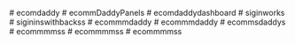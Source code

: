 
#   e c o m d a d d y  
 #   e c o m m D a d d y P a n e l s  
 #   e c o m d a d d y d a s h b o a r d  
 #   s i g i n w o r k s  
 #   s i g i n i n s w i t h b a c k s s  
 #   e c o m m m d a d d y  
 #   e c o m m m d a d d y  
 #   e c o m m s d a d d y s  
 #   e c o m m m m s s  
 #   e c o m m m m s s  
 #   e c o m m m m s s  
 